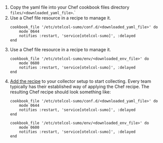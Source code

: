 <head>
  <meta name="robots" content="noindex" />
</head>

1. Copy the yaml file into your Chef cookbook files directory `files/<downloaded_yaml_file>`.`
2. Use a Chef file resource in a recipe to manage it.
    ```
    cookbook_file '/etc/otelcol-sumo/conf.d/<downloaded_yaml_file>' do
    	mode 0644
        notifies :restart, 'service[otelcol-sumo]', :delayed
    end
    ```
3. Use a Chef file resource in a recipe to manage it.
    ```
    cookbook_file '/etc/otelcol-sumo/env/<downloaded_env_file>' do
        mode 0600
        notifies :restart, 'service[otelcol-sumo]', :delayed
    end
    ```
4. [Add the recipe](https://github.com/SumoLogic/sumologic-otel-collector/blob/main/examples/chef/sumologic-otel-collector/README.md) to your collector setup to start collecting. Every team typically has their established way of applying the Chef recipe. The resulting Chef recipe should look something like:
    ```
    cookbook_file '/etc/otelcol-sumo/conf.d/<downloaded_yaml_file>' do
        mode 0644
        notifies :restart, 'service[otelcol-sumo]', :delayed
    end

    cookbook_file '/etc/otelcol-sumo/env/<downloaded_env_file>' do
        mode 0600
        notifies :restart, 'service[otelcol-sumo]', :delayed
    end
    ```
